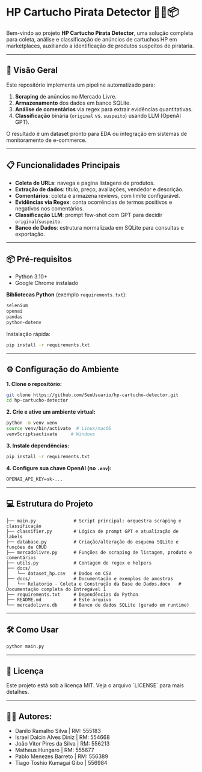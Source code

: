 # HP Cartucho Pirata Detector 🕵️‍♂️📦

Bem-vindo ao projeto **HP Cartucho Pirata Detector**, uma solução completa para coleta, análise e classificação de anúncios de cartuchos HP em marketplaces, auxiliando a identificação de produtos suspeitos de pirataria.

---

## 🚀 Visão Geral

Este repositório implementa um pipeline automatizado para:

1. **Scraping** de anúncios no Mercado Livre.
2. **Armazenamento** dos dados em banco SQLite.
3. **Análise de comentários** via regex para extrair evidências quantitativas.
4. **Classificação** binária (`original` vs. `suspeito`) usando LLM (OpenAI GPT).  

O resultado é um dataset pronto para EDA ou integração em sistemas de monitoramento de e-commerce.

---

## 📋 Funcionalidades Principais

- **Coleta de URLs**: navega e pagina listagens de produtos.
- **Extração de dados**: título, preço, avaliações, vendedor e descrição.
- **Comentários**: coleta e armazena reviews, com limite configurável.
- **Evidências via Regex**: conta ocorrências de termos positivos e negativos nos comentários.
- **Classificação LLM**: prompt few-shot com GPT para decidir `original`/`suspeito`.
- **Banco de Dados**: estrutura normalizada em SQLite para consultas e exportação.

---

## 📦 Pré-requisitos

- Python 3.10+  
- Google Chrome instalado

**Bibliotecas Python** (exemplo `requirements.txt`):
```txt
selenium
openai
pandas
python-dotenv
```

Instalação rápida:
```bash
pip install -r requirements.txt
```

---

## ⚙️ Configuração do Ambiente

**1. Clone o repositório:**
```bash
git clone https://github.com/SeuUsuario/hp-cartucho-detector.git
cd hp-cartucho-detector
```
**2. Crie e ative um ambiente virtual:**
```bash
python -m venv venv
source venv/bin/activate  # Linux/macOS
venvScriptsactivate     # Windows
```
**3. Instale dependências:**
```bash
pip install -r requirements.txt
```
**4. Configure sua chave OpenAI (no `.env`):**
```env
OPENAI_API_KEY=sk-...
```

---

## 💻 Estrutura do Projeto

```
├── main.py              # Script principal: orquestra scraping e classificação
├── classifier.py        # Lógica de prompt GPT e atualização de labels
├── database.py          # Criação/alteração do esquema SQLite e funções de CRUD
├── mercadolivre.py      # Funções de scraping de listagem, produto e comentários
├── utils.py             # Contagem de regex e helpers
├── docs/ 
│   └── dataset_hp.csv   # Dados em CSV
├── docs/                # Documentação e exemplos de amostras
│   └── Relatorio - Coleta e Construção da Base de Dados.docx   # Documentação completa do Entregável 1
├── requirements.txt     # Dependências do Python
├── README.md            # Este arquivo
└── mercadolivre.db      # Banco de dados SQLite (gerado em runtime)
```

---

## 🛠️ Como Usar

```bash
python main.py
```
---


## 📄 Licença

Este projeto está sob a licença MIT. Veja o arquivo \`LICENSE\` para mais detalhes.

---

## 👨‍🏫 Autores:
- Danilo Ramalho Silva | RM: 555183
- Israel Dalcin Alves Diniz | RM: 554668
- João Vitor Pires da Silva | RM: 556213
- Matheus Hungaro | RM: 555677
- Pablo Menezes Barreto | RM: 556389
- Tiago Toshio Kumagai Gibo | 556984
